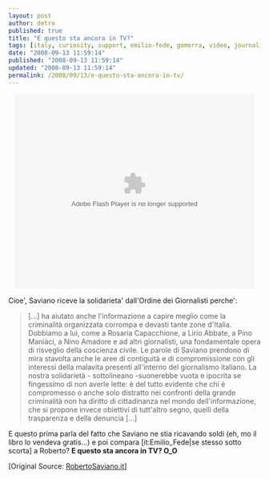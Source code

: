 ```yaml
---
layout: post
author: detro
published: true
title: "E questo sta ancora in TV?"
tags: [italy, curiosity, support, emilio-fede, gomorra, video, journalist, roberto-saviano, news-and-politics, camorra, italian]
date: "2008-09-13 11:59:14"
published: "2008-09-13 11:59:14"
updated: "2008-09-13 11:59:14"
permalink: /2008/09/13/e-questo-sta-ancora-in-tv/
---
```


<div align="center">
<embed src="http://blip.tv/play/AczXIIriew" type="application/x-shockwave-flash" width="480" height="390" allowscriptaccess="always" allowfullscreen="true"></embed></div>

Cioe', Saviano riceve la solidarieta' dall'Ordine dei Giornalisti perche':
<blockquote>[...]
ha aiutato anche l'informazione a capire meglio come la criminalità organizzata corrompa e devasti tante zone d'Italia. Dobbiamo a lui, come a Rosaria Capacchione, a Lirio Abbate, a Pino Maniàci, a Nino Amadore e ad altri giornalisti, una fondamentale opera di risveglio della coscienza civile. Le parole di Saviano prendono di mira stavolta anche le aree di contiguità e di compromissione con gli interessi della malavita presenti all'interno del giornalismo italiano. La nostra solidarietà - sottolineano -suonerebbe vuota e ipocrita se fingessimo di non averle lette: è del tutto evidente che chi è compromesso o anche solo distratto nei confronti della grande criminalità non ha diritto di cittadinanza nel mondo dell'informazione, che si propone invece obiettivi di tutt'altro segno, quelli della trasparenza e della denuncia
[...]</blockquote>

E questo prima parla del fatto che Saviano ne stia ricavando soldi (eh, mo il libro lo vendeva gratis...) e poi compara [it:Emilio_Fede|se stesso sotto scorta] a Roberto? <strong>E questo sta ancora in TV? O_O</strong>

[Original Source: <a href="http://www.robertosaviano.it/documenti/9594">RobertoSaviano.it</a>]


